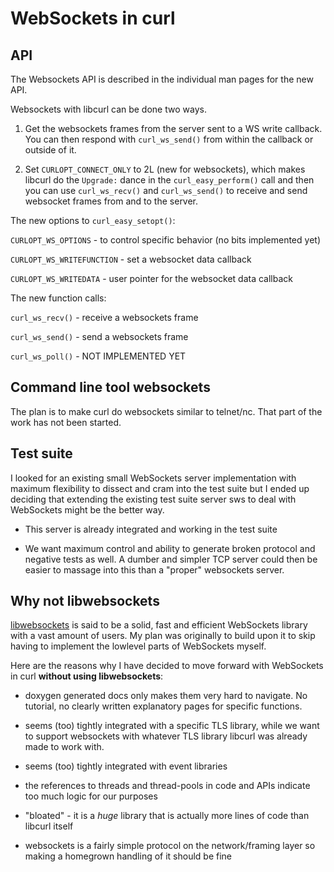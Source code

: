 <!--
Copyright (C) 2000 - 2022 Daniel Stenberg, <daniel@haxx.se>, et al.

SPDX-License-Identifier: curl
-->

# WebSockets in curl

## API

The Websockets API is described in the individual man pages for the new API.

Websockets with libcurl can be done two ways.

1. Get the websockets frames from the server sent to a WS write callback. You
   can then respond with `curl_ws_send()` from within the callback or outside
   of it.

2. Set `CURLOPT_CONNECT_ONLY` to 2L (new for websockets), which makes libcurl
   do the `Upgrade:` dance in the `curl_easy_perform()` call and then you can
   use `curl_ws_recv()` and `curl_ws_send()` to receive and send websocket
   frames from and to the server.

The new options to `curl_easy_setopt()`:

 `CURLOPT_WS_OPTIONS` - to control specific behavior (no bits implemented yet)

 `CURLOPT_WS_WRITEFUNCTION` - set a websocket data callback

 `CURLOPT_WS_WRITEDATA` - user pointer for the websocket data callback

The new function calls:

 `curl_ws_recv()` - receive a websockets frame

 `curl_ws_send()` - send a websockets frame

 `curl_ws_poll()` - NOT IMPLEMENTED YET

## Command line tool websockets

The plan is to make curl do websockets similar to telnet/nc. That part of the
work has not been started.

## Test suite

I looked for an existing small WebSockets server implementation with maximum
flexibility to dissect and cram into the test suite but I ended up deciding
that extending the existing test suite server sws to deal with WebSockets
might be the better way.

- This server is already integrated and working in the test suite

- We want maximum control and ability to generate broken protocol and negative
  tests as well. A dumber and simpler TCP server could then be easier to
  massage into this than a "proper" websockets server.


## Why not libwebsockets

[libwebsockets](https://libwebsockets.org/) is said to be a solid, fast and
efficient WebSockets library with a vast amount of users. My plan was
originally to build upon it to skip having to implement the lowlevel parts of
WebSockets myself.

Here are the reasons why I have decided to move forward with WebSockets in
curl **without using libwebsockets**:

- doxygen generated docs only makes them very hard to navigate. No tutorial,
  no clearly written explanatory pages for specific functions.

- seems (too) tightly integrated with a specific TLS library, while we want to
  support websockets with whatever TLS library libcurl was already made to
  work with.

- seems (too) tightly integrated with event libraries

- the references to threads and thread-pools in code and APIs indicate too
  much logic for our purposes

- "bloated" - it is a *huge* library that is actually more lines of code than
  libcurl itself

- websockets is a fairly simple protocol on the network/framing layer so
  making a homegrown handling of it should be fine
